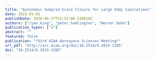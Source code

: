 ```yaml
---
title: "Autonomic Subgrid-Scale Closure for Large Eddy Simulations"
date: 2015-01-01
publishDate: 2020-06-27T15:52:06.539618Z
authors: ["ryan_king", "peter_hamlington", "Werner Dahm"]
publication_types: ["1"]
abstract: ""
featured: false
publication: "*53rd AIAA Aerospace Sciences Meeting*"
url_pdf: "http://arc.aiaa.org/doi/10.2514/6.2015-1285"
doi: "10.2514/6.2015-1285"
---
```


